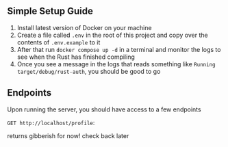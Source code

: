 ## Simple Setup Guide

1. Install latest version of Docker on your machine
2. Create a file called `.env` in the root of this project and copy over the contents of `.env.example` to it
3. After that run `docker compose up -d` in a terminal and monitor the logs to see when the Rust has finished compiling
4. Once you see a message in the logs that reads something like `Running target/debug/rust-auth`, you should be good to go

## Endpoints

Upon running the server, you should have access to a few endpoints

`GET http://localhost/profile`:

returns gibberish for now! check back later
